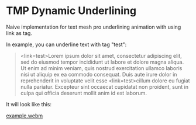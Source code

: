 # TMP Dynamic Underlining

Naive implementation for text mesh pro underlining animation with using link as tag. 

In example, you can underline text with tag "test":

> <link=test>Lorem ipsum dolor sit amet, consectetur</link> adipiscing elit, sed do eiusmod tempor incididunt ut labore et dolore magna aliqua. Ut enim ad minim veniam, quis nostrud exercitation ullamco laboris nisi ut aliquip ex ea commodo consequat. Duis aute irure dolor in reprehenderit in voluptate velit esse <link=test>cillum dolore eu fugiat nulla pariatur. Excepteur sint occaecat cupidatat non proident,</link> sunt in culpa qui officia deserunt mollit anim id est laborum.

It will look like this:

[example.webm](https://github.com/Scrawach/TMPDynamicUnderlining/assets/40476180/72260838-b916-4f6d-a9da-29c520dde821)
